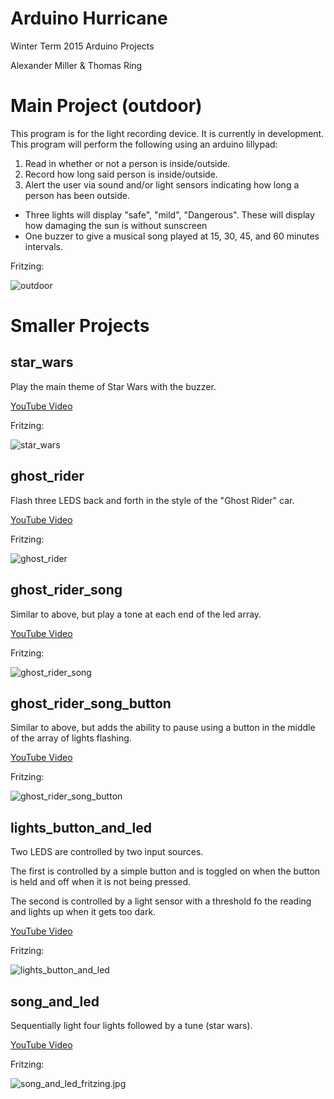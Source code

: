 # Arduino Hurricane

Winter Term 2015 Arduino Projects

Alexander Miller & Thomas Ring

# Main Project (outdoor)
This program is for the light recording device. It is currently in development.
This program will perform the following using an arduino lillypad:
1. Read in whether or not a person is inside/outside.
2. Record how long said person is inside/outside.
3. Alert the user via sound and/or light sensors indicating how long a person has been outside.
- Three lights will display "safe", "mild", "Dangerous". These will display how damaging the sun is without sunscreen
- One buzzer to give a musical song played at 15, 30, 45, and 60 minutes intervals.

Fritzing:

![outdoor](outdoor/fritzing.png)

# Smaller Projects
## star_wars
Play the main theme of Star Wars with the buzzer.

[YouTube Video](https://www.youtube.com/watch?v=LRQTWj4wA-Y&feature=youtu.be)

Fritzing:

![star_wars](star_wars/fritzing.jpg)

## ghost_rider
Flash three LEDS back and forth in the style of the "Ghost Rider" car.

[YouTube Video](https://www.youtube.com/watch?v=rnAzOvHkX3g&feature=youtu.be)

Fritzing:

![ghost_rider](ghost_rider/fritzing.jpg)

## ghost_rider_song
Similar to above, but play a tone at each end of the led array.

[YouTube Video](https://www.youtube.com/watch?v=LfpORAia9TE&feature=youtu.be)

Fritzing:

![ghost_rider_song](ghost_rider_song/fritzing.png)

## ghost_rider_song_button
Similar to above, but adds the ability to pause using a button in the middle of the array of lights flashing.

[YouTube Video](https://www.youtube.com/watch?v=hTgXR9eU0hs&feature=youtu.be)

Fritzing:

![ghost_rider_song_button](ghost_rider_song_button/fritzing.png)

## lights_button_and_led
Two LEDS are controlled by two input sources.

The first is controlled by a simple button and is toggled on when the button is held and off when it is not being pressed.

The second is controlled by a light sensor with a threshold fo the reading and lights up when it gets too dark.

[YouTube Video]()

Fritzing:

![lights_button_and_led](lights_button_and_led/fritzing.png)

## song_and_led
Sequentially light four lights followed by a tune (star wars).

[YouTube Video](https://www.youtube.com/watch?v=C5iyWgtUBoo&feature=youtu.be)

Fritzing:

![song_and_led_fritzing.jpg](song_and_led/fritzing.jpg)
